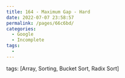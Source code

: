 ```yaml
---
title: 164 - Maximum Gap - Hard
date: 2022-07-07 23:58:57
permalink: /pages/66c6bd/
categories:
  - Google
  - Incomplete
tags:
  - 
---
```

tags: [Array, Sorting, Bucket Sort, Radix Sort]